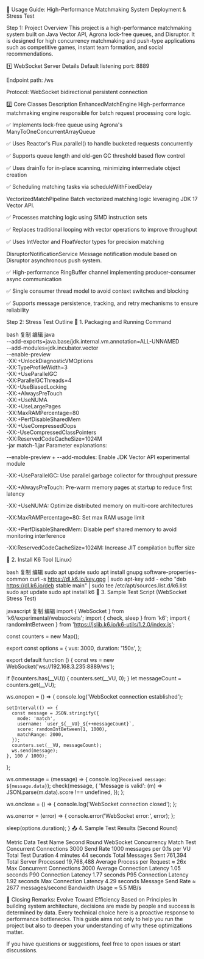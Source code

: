🧭 Usage Guide: High-Performance Matchmaking System Deployment & Stress Test

Step 1: Project Overview
This project is a high-performance matchmaking system built on Java Vector API, Agrona lock-free queues, and Disruptor. It is designed for high concurrency matchmaking and push-type applications such as competitive games, instant team formation, and social recommendations.

1️⃣ WebSocket Server Details
Default listening port: 8889

Endpoint path: /ws

Protocol: WebSocket bidirectional persistent connection

2️⃣ Core Classes Description
EnhancedMatchEngine
High-performance matchmaking engine responsible for batch request processing core logic.

✅ Implements lock-free queue using Agrona's ManyToOneConcurrentArrayQueue

✅ Uses Reactor's Flux.parallel() to handle bucketed requests concurrently

✅ Supports queue length and old-gen GC threshold based flow control

✅ Uses drainTo for in-place scanning, minimizing intermediate object creation

✅ Scheduling matching tasks via scheduleWithFixedDelay

VectorizedMatchPipeline
Batch vectorized matching logic leveraging JDK 17 Vector API.

✅ Processes matching logic using SIMD instruction sets

✅ Replaces traditional looping with vector operations to improve throughput

✅ Uses IntVector and FloatVector types for precision matching

DisruptorNotificationService
Message notification module based on Disruptor asynchronous push system.

✅ High-performance RingBuffer channel implementing producer-consumer async communication

✅ Single consumer thread model to avoid context switches and blocking

✅ Supports message persistence, tracking, and retry mechanisms to ensure reliability

Step 2: Stress Test Outline
🧱 1. Packaging and Running Command

bash
复制
编辑
java \
  --add-exports=java.base/jdk.internal.vm.annotation=ALL-UNNAMED \
  --add-modules=jdk.incubator.vector \
  --enable-preview \
  -XX:+UnlockDiagnosticVMOptions \
  -XX:TypeProfileWidth=3 \
  -XX:+UseParallelGC \
  -XX:ParallelGCThreads=4 \
  -XX:-UseBiasedLocking \
  -XX:+AlwaysPreTouch \
  -XX:+UseNUMA \
  -XX:+UseLargePages \
  -XX:MaxRAMPercentage=80 \
  -XX:+PerfDisableSharedMem \
  -XX:+UseCompressedOops \
  -XX:-UseCompressedClassPointers \
  -XX:ReservedCodeCacheSize=1024M \
  -jar match-1.jar
Parameter explanations:

--enable-preview + --add-modules: Enable JDK Vector API experimental module

-XX:+UseParallelGC: Use parallel garbage collector for throughput pressure

-XX:+AlwaysPreTouch: Pre-warm memory pages at startup to reduce first latency

-XX:+UseNUMA: Optimize distributed memory on multi-core architectures

-XX:MaxRAMPercentage=80: Set max RAM usage limit

-XX:+PerfDisableSharedMem: Disable perf shared memory to avoid monitoring interference

-XX:ReservedCodeCacheSize=1024M: Increase JIT compilation buffer size

🧰 2. Install K6 Tool (Linux)

bash
复制
编辑
sudo apt update
sudo apt install gnupg software-properties-common
curl -s https://dl.k6.io/key.gpg | sudo apt-key add -
echo "deb https://dl.k6.io/deb stable main" | sudo tee /etc/apt/sources.list.d/k6.list
sudo apt update
sudo apt install k6
🧪 3. Sample Test Script (WebSocket Stress Test)

javascript
复制
编辑
import { WebSocket } from 'k6/experimental/websockets';
import { check, sleep } from 'k6';
import { randomIntBetween } from 'https://jslib.k6.io/k6-utils/1.2.0/index.js';

const counters = new Map();

export const options = {
  vus: 3000,
  duration: '150s',
};

export default function () {
  const ws = new WebSocket('ws://192.168.3.235:8889/ws');

  if (!counters.has(__VU)) {
    counters.set(__VU, 0);
  }
  let messageCount = counters.get(__VU);

  ws.onopen = () => {
    console.log('WebSocket connection established');

    setInterval(() => {
      const message = JSON.stringify({
        mode: 'match',
        username: `user_${__VU}_${++messageCount}`,
        score: randomIntBetween(1, 1000),
        matchRange: 2000,
      });
      counters.set(__VU, messageCount);
      ws.send(message);
    }, 100 / 1000);
  };

  ws.onmessage = (message) => {
    console.log(`Received message: ${message.data}`);
    check(message, {
      'Message is valid': (m) => JSON.parse(m.data).score !== undefined,
    });
  };

  ws.onclose = () => {
    console.log('WebSocket connection closed');
  };

  ws.onerror = (error) => {
    console.error('WebSocket error:', error);
  };

  sleep(options.duration);
}
📤 4. Sample Test Results (Second Round)

Metric	Data
Test Name	Second Round WebSocket Concurrency Match Test
Concurrent Connections	3000
Send Rate	1000 messages per 0.1s per VU
Total Test Duration	4 minutes 44 seconds
Total Messages Sent	761,394
Total Server Processed	19,768,488
Average Process per Request	≈ 26x
Max Concurrent Connections	3000
Average Connection Latency	1.05 seconds
P90 Connection Latency	1.77 seconds
P95 Connection Latency	1.92 seconds
Max Connection Latency	4.29 seconds
Message Send Rate	≈ 2677 messages/second
Bandwidth Usage	≈ 5.5 MB/s

🧠 Closing Remarks: Evolve Toward Efficiency Based on Principles
In building system architecture, decisions are made by people and success is determined by data. Every technical choice here is a proactive response to performance bottlenecks. This guide aims not only to help you run the project but also to deepen your understanding of why these optimizations matter.

If you have questions or suggestions, feel free to open issues or start discussions.

